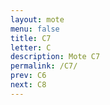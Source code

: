 ```yaml
---
layout: mote
menu: false
title: C7
letter: C
description: Mote C7
permalink: /C7/
prev: C6
next: C8
---
```

